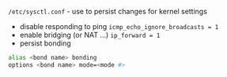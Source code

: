 `/etc/sysctl.conf` - use to persist changes for kernel settings

- disable responding to ping `icmp_echo_ignore_broadcasts = 1`
- enable bridging (or NAT ...) `ip_forward = 1`
- persist bonding 

```sh
alias <bond name> bonding
options <bond name> mode=<mode #>
```
